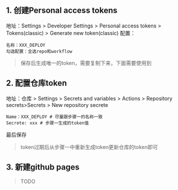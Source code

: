 ## 1. 创建Personal access tokens

地址：Settings > Developer Settings > Personal access tokens > Tokens(classic) > Generate new token(classic)
配置：

```text
名称：XXX_DEPLOY
勾选配置：全选repo和workflow
```

> 保存后生成唯一的token，需要复制下来，下面需要使用到

## 2. 配置仓库token

地址：仓库 > Settings > Secrets and variables > Actions > Repository secrets>Secrets > New repository secrete

```shell
Name：XXX_DEPLOY # 尽量跟步骤一的名称一致
Secrete: xxx # 步骤一生成的token值
```

最后保存

> token过期后从步骤一中重新生成token更新仓库的token即可

## 3. 新建github pages

> TODO
